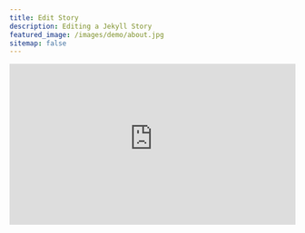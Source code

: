 ```yaml
---
title: Edit Story
description: Editing a Jekyll Story
featured_image: /images/demo/about.jpg
sitemap: false
---
```


<div style="position: relative; padding-top: 56.25%;">
  <iframe src="https://customer-61ssaxloljqw0xbl.cloudflarestream.com/910028cbc8becfafc27bec3c48e9bd05/iframe?preload=true&poster=https%3A%2F%2Fcustomer-61ssaxloljqw0xbl.cloudflarestream.com%2F910028cbc8becfafc27bec3c48e9bd05%2Fthumbnails%2Fthumbnail.jpg%3Ftime%3D%26height%3D600" style="border: none; position: absolute; top: 0; left: 0; height: 100%; width: 100%;" allow="accelerometer; gyroscope; autoplay; encrypted-media; picture-in-picture;" allowfullscreen="true">
  </iframe>
</div>
